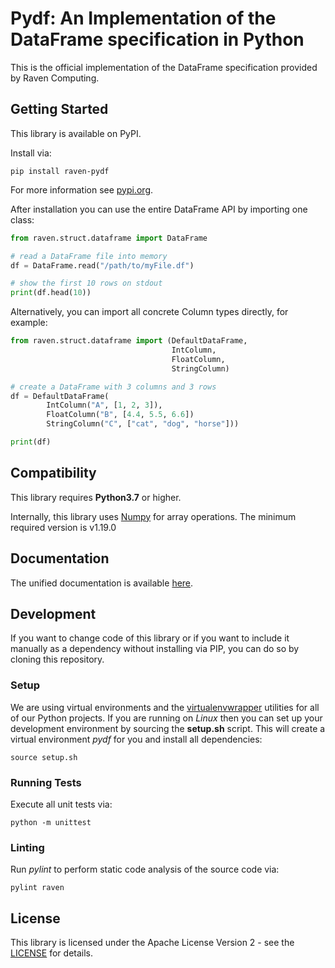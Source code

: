 # Pydf: An Implementation of the DataFrame specification in Python

This is the official implementation of the DataFrame specification provided by Raven Computing.

## Getting Started

This library is available on PyPI.

Install via:
```
pip install raven-pydf
```

For more information see [pypi.org](https://pypi.org/project/raven-pydf/).

After installation you can use the entire DataFrame API by importing one class:
```python
from raven.struct.dataframe import DataFrame

# read a DataFrame file into memory
df = DataFrame.read("/path/to/myFile.df")

# show the first 10 rows on stdout
print(df.head(10))
```
Alternatively, you can import all concrete Column types directly, for example:
```python
from raven.struct.dataframe import (DefaultDataFrame,
                                    IntColumn,
                                    FloatColumn,
                                    StringColumn)

# create a DataFrame with 3 columns and 3 rows
df = DefaultDataFrame(
        IntColumn("A", [1, 2, 3]),
        FloatColumn("B", [4.4, 5.5, 6.6])
        StringColumn("C", ["cat", "dog", "horse"]))

print(df)
```

## Compatibility

This library requires **Python3.7** or higher.

Internally, this library uses [Numpy](https://github.com/numpy/numpy) for array operations. The minimum required version is v1.19.0

## Documentation

The unified documentation is available [here](https://www.raven-computing.com/docs/dataframe?language=python).

## Development

If you want to change code of this library or if you want to include it manually as a dependency without installing via PIP, you can do so by cloning this repository.

### Setup

We are using virtual environments and the [virtualenvwrapper](https://virtualenvwrapper.readthedocs.io/en/latest/) utilities for all of our Python projects. If you are running on *Linux* then you can set up your development environment by sourcing the **setup.sh** script. This will create a virtual environment *pydf* for you and install all dependencies:
```
source setup.sh
```

### Running Tests

Execute all unit tests via:
```
python -m unittest
```

### Linting

Run *pylint* to perform static code analysis of the source code via:
```
pylint raven
```

## License

This library is licensed under the Apache License Version 2 - see the [LICENSE](LICENSE) for details.

